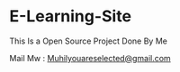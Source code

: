 # E-Learning-Site

This Is a Open Source Project Done By Me 

Mail Mw : Muhilyouareselected@gmail.com
